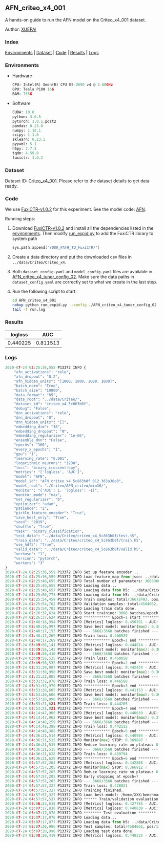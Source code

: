 ## AFN_criteo_x4_001

A hands-on guide to run the AFN model on the Criteo_x4_001 dataset.

Author: [XUEPAI](https://github.com/xue-pai)

### Index
[Environments](#Environments) | [Dataset](#Dataset) | [Code](#Code) | [Results](#Results) | [Logs](#Logs)

### Environments
+ Hardware

  ```python
  CPU: Intel(R) Xeon(R) CPU E5-2690 v4 @ 2.60GHz
  GPU: Tesla P100 16G
  RAM: 755G

  ```

+ Software

  ```python
  CUDA: 10.0
  python: 3.6.5
  pytorch: 1.0.1.post2
  pandas: 0.23.0
  numpy: 1.18.1
  scipy: 1.1.0
  sklearn: 0.23.1
  pyyaml: 5.1
  h5py: 2.7.1
  tqdm: 4.59.0
  fuxictr: 1.0.2
  ```

### Dataset
Dataset ID: [Criteo_x4_001](https://github.com/openbenchmark/BARS/blob/master/ctr_prediction/datasets/Criteo/README.md#Criteo_x4_001). Please refer to the dataset details to get data ready.

### Code

We use [FuxiCTR-v1.0.2](https://github.com/xue-pai/FuxiCTR/tree/v1.0.2) for this experiment. See the model code: [AFN](https://github.com/xue-pai/FuxiCTR/blob/v1.0.2/fuxictr/pytorch/models/AFN.py).

Running steps:

1. Download [FuxiCTR-v1.0.2](https://github.com/xue-pai/FuxiCTR/archive/refs/tags/v1.0.2.zip) and install all the dependencies listed in the [environments](#environments). Then modify [run_expid.py](./run_expid.py#L5) to add the FuxiCTR library to system path
    
    ```python
    sys.path.append('YOUR_PATH_TO_FuxiCTR/')
    ```

2. Create a data directory and put the downloaded csv files in `../data/Criteo/Criteo_x4`.

3. Both `dataset_config.yaml` and `model_config.yaml` files are available in [AFN_criteo_x4_tuner_config_02](./AFN_criteo_x4_tuner_config_02). Make sure the data paths in `dataset_config.yaml` are correctly set to what we create in the last step.

4. Run the following script to start.

    ```bash
    cd AFN_criteo_x4_001
    nohup python run_expid.py --config ./AFN_criteo_x4_tuner_config_02 --expid AFN_criteo_x4_012_d479cb4e --gpu 0 > run.log &
    tail -f run.log
    ```

### Results

| logloss | AUC  |
|:--------------------:|:--------------------:|
| 0.440225 | 0.811513  |


### Logs
```python
2020-07-24 02:25:36,558 P13372 INFO {
    "afn_activations": "relu",
    "afn_dropout": "0.2",
    "afn_hidden_units": "[1000, 1000, 1000, 1000]",
    "batch_norm": "True",
    "batch_size": "10000",
    "data_format": "h5",
    "data_root": "../data/Criteo/",
    "dataset_id": "criteo_x4_5c863b0f",
    "debug": "False",
    "dnn_activations": "relu",
    "dnn_dropout": "0",
    "dnn_hidden_units": "[]",
    "embedding_dim": "16",
    "embedding_dropout": "0",
    "embedding_regularizer": "1e-06",
    "ensemble_dnn": "False",
    "epochs": "100",
    "every_x_epochs": "1",
    "gpu": "1",
    "learning_rate": "0.001",
    "logarithmic_neurons": "1200",
    "loss": "binary_crossentropy",
    "metrics": "['logloss', 'AUC']",
    "model": "AFN",
    "model_id": "AFN_criteo_x4_5c863b0f_012_363a38e8",
    "model_root": "./Criteo/AFN_criteo/min10/",
    "monitor": "{'AUC': 1, 'logloss': -1}",
    "monitor_mode": "max",
    "net_regularizer": "0",
    "optimizer": "adam",
    "patience": "2",
    "pickle_feature_encoder": "True",
    "save_best_only": "True",
    "seed": "2019",
    "shuffle": "True",
    "task": "binary_classification",
    "test_data": "../data/Criteo/criteo_x4_5c863b0f/test.h5",
    "train_data": "../data/Criteo/criteo_x4_5c863b0f/train.h5",
    "use_hdf5": "True",
    "valid_data": "../data/Criteo/criteo_x4_5c863b0f/valid.h5",
    "verbose": "1",
    "version": "pytorch",
    "workers": "3"
}
2020-07-24 02:25:36,559 P13372 INFO Set up feature encoder...
2020-07-24 02:25:36,559 P13372 INFO Load feature_map from json: ../data/Criteo/criteo_x4_5c863b0f/feature_map.json
2020-07-24 02:25:40,655 P13372 INFO Total number of parameters: 36833607.
2020-07-24 02:25:40,655 P13372 INFO Loading data...
2020-07-24 02:25:40,657 P13372 INFO Loading data from h5: ../data/Criteo/criteo_x4_5c863b0f/train.h5
2020-07-24 02:25:50,773 P13372 INFO Loading data from h5: ../data/Criteo/criteo_x4_5c863b0f/valid.h5
2020-07-24 02:25:54,459 P13372 INFO Train samples: total/36672493, pos/9396350, neg/27276143, ratio/25.62%
2020-07-24 02:25:54,702 P13372 INFO Validation samples: total/4584062, pos/1174544, neg/3409518, ratio/25.62%
2020-07-24 02:25:54,703 P13372 INFO Loading train data done.
2020-07-24 02:26:37,624 P13372 INFO Start training: 3668 batches/epoch
2020-07-24 02:26:37,624 P13372 INFO ************ Epoch=1 start ************
2020-07-24 02:48:16,994 P13372 INFO [Metrics] logloss: 0.450781 - AUC: 0.800109
2020-07-24 02:48:16,997 P13372 INFO Save best model: monitor(max): 0.349328
2020-07-24 02:48:17,153 P13372 INFO --- 3668/3668 batches finished ---
2020-07-24 02:48:17,269 P13372 INFO Train loss: 0.460929
2020-07-24 02:48:17,269 P13372 INFO ************ Epoch=1 end ************
2020-07-24 03:09:56,141 P13372 INFO [Metrics] logloss: 0.444814 - AUC: 0.806515
2020-07-24 03:09:56,142 P13372 INFO Save best model: monitor(max): 0.361701
2020-07-24 03:09:56,410 P13372 INFO --- 3668/3668 batches finished ---
2020-07-24 03:09:56,535 P13372 INFO Train loss: 0.450058
2020-07-24 03:09:56,535 P13372 INFO ************ Epoch=2 end ************
2020-07-24 03:31:30,987 P13372 INFO [Metrics] logloss: 0.442434 - AUC: 0.809230
2020-07-24 03:31:30,998 P13372 INFO Save best model: monitor(max): 0.366796
2020-07-24 03:31:32,805 P13372 INFO --- 3668/3668 batches finished ---
2020-07-24 03:31:32,970 P13372 INFO Train loss: 0.446568
2020-07-24 03:31:32,970 P13372 INFO ************ Epoch=3 end ************
2020-07-24 03:53:20,605 P13372 INFO [Metrics] logloss: 0.441153 - AUC: 0.810500
2020-07-24 03:53:20,606 P13372 INFO Save best model: monitor(max): 0.369346
2020-07-24 03:53:20,890 P13372 INFO --- 3668/3668 batches finished ---
2020-07-24 03:53:21,021 P13372 INFO Train loss: 0.444205
2020-07-24 03:53:21,021 P13372 INFO ************ Epoch=4 end ************
2020-07-24 04:14:47,960 P13372 INFO [Metrics] logloss: 0.440639 - AUC: 0.811021
2020-07-24 04:14:47,962 P13372 INFO Save best model: monitor(max): 0.370382
2020-07-24 04:14:48,259 P13372 INFO --- 3668/3668 batches finished ---
2020-07-24 04:14:48,388 P13372 INFO Train loss: 0.442115
2020-07-24 04:14:48,388 P13372 INFO ************ Epoch=5 end ************
2020-07-24 04:36:21,514 P13372 INFO [Metrics] logloss: 0.440984 - AUC: 0.810871
2020-07-24 04:36:21,515 P13372 INFO Monitor(max) STOP: 0.369887 !
2020-07-24 04:36:21,515 P13372 INFO Reduce learning rate on plateau: 0.000100
2020-07-24 04:36:21,515 P13372 INFO --- 3668/3668 batches finished ---
2020-07-24 04:36:21,628 P13372 INFO Train loss: 0.439794
2020-07-24 04:36:21,628 P13372 INFO ************ Epoch=6 end ************
2020-07-24 04:57:57,204 P13372 INFO [Metrics] logloss: 0.442888 - AUC: 0.809799
2020-07-24 04:57:57,205 P13372 INFO Monitor(max) STOP: 0.366912 !
2020-07-24 04:57:57,205 P13372 INFO Reduce learning rate on plateau: 0.000010
2020-07-24 04:57:57,205 P13372 INFO Early stopping at epoch=7
2020-07-24 04:57:57,205 P13372 INFO --- 3668/3668 batches finished ---
2020-07-24 04:57:57,327 P13372 INFO Train loss: 0.428021
2020-07-24 04:57:57,327 P13372 INFO Training finished.
2020-07-24 04:57:57,327 P13372 INFO Load best model: /home/XXX/benchmarks/Criteo/AFN_criteo/min10/criteo_x4_5c863b0f/AFN_criteo_x4_5c863b0f_012_363a38e8_model.ckpt
2020-07-24 04:57:57,537 P13372 INFO ****** Train/validation evaluation ******
2020-07-24 05:06:23,618 P13372 INFO [Metrics] logloss: 0.427785 - AUC: 0.825324
2020-07-24 05:07:17,836 P13372 INFO [Metrics] logloss: 0.440639 - AUC: 0.811021
2020-07-24 05:07:17,876 P13372 INFO ******** Test evaluation ********
2020-07-24 05:07:17,876 P13372 INFO Loading data...
2020-07-24 05:07:17,877 P13372 INFO Loading data from h5: ../data/Criteo/criteo_x4_5c863b0f/test.h5
2020-07-24 05:07:20,996 P13372 INFO Test samples: total/4584062, pos/1174544, neg/3409518, ratio/25.62%
2020-07-24 05:07:20,996 P13372 INFO Loading test data done.
2020-07-24 05:08:20,419 P13372 INFO [Metrics] logloss: 0.440225 - AUC: 0.811513

```

